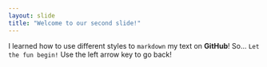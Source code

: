 ```yaml
---
layout: slide
title: "Welcome to our second slide!"
---
```

I learned how to use different styles to `markdown` my text on **GitHub**! So... `Let the fun begin!`
Use the left arrow key to go back!
